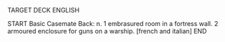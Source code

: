 TARGET DECK
ENGLISH

START
Basic
Casemate
Back: n. 1 embrasured room in a fortress wall. 2 armoured enclosure for guns on a warship. [french and italian]
END
